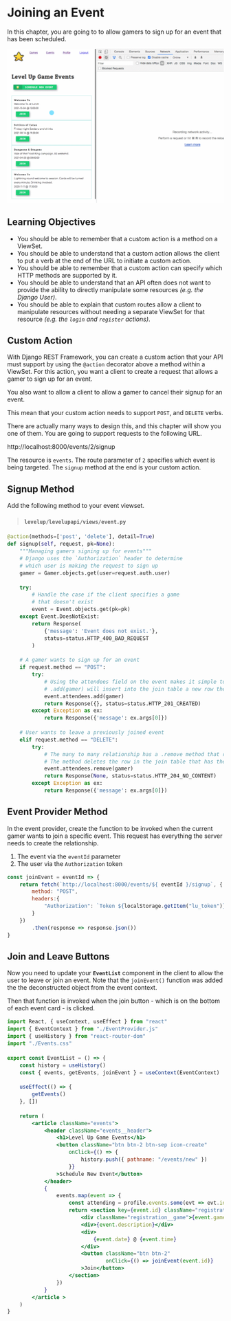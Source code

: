 # Joining an Event

In this chapter, you are going to to allow gamers to sign up for an event that has been scheduled.

![animation showing joining an event](./images/levelup-join.gif)

## Learning Objectives

* You should be able to remember that a custom action is a method on a ViewSet.
* You should be able to understand that a custom action allows the client to put a verb at the end of the URL to initiate a custom action.
* You should be able to remember that a custom action can specify which HTTP methods are supported by it.
* You should be able to understand that an API often does not want to provide the ability to directly manipulate some resources _(e.g. the Django User)_.
* You should be able to explain that custom routes allow a client to manipulate resources without needing a separate ViewSet for that resource _(e.g. the `login` and `register` actions)_.


## Custom Action

With Django REST Framework, you can create a custom action that your API must support by using the `@action` decorator above a method within a ViewSet. For this action, you want a client to create a request that allows a gamer to sign up for an event.

You also want to allow a client to allow a gamer to cancel their signup for an event.

This mean that your custom action needs to support `POST`, and `DELETE` verbs.

There are actually many ways to design this, and this chapter will show you one of them. You are going to support requests to the following URL.

http://localhost:8000/events/2/signup

The resource is `events`. The route parameter of `2` specifies which event is being targeted. The `signup` method at the end is your custom action.

## Signup Method

Add the following method to your event viewset.

> #### `levelup/levelupapi/views/event.py`

```py
@action(methods=['post', 'delete'], detail=True)
def signup(self, request, pk=None):
    """Managing gamers signing up for events"""
    # Django uses the `Authorization` header to determine
    # which user is making the request to sign up
    gamer = Gamer.objects.get(user=request.auth.user)
    
    try:
        # Handle the case if the client specifies a game
        # that doesn't exist
        event = Event.objects.get(pk=pk)
    except Event.DoesNotExist:
        return Response(
            {'message': 'Event does not exist.'},
            status=status.HTTP_400_BAD_REQUEST
        )

    # A gamer wants to sign up for an event
    if request.method == "POST":
        try:
            # Using the attendees field on the event makes it simple to add a gamer to the event
            # .add(gamer) will insert into the join table a new row the gamer_id and the event_id
            event.attendees.add(gamer)
            return Response({}, status=status.HTTP_201_CREATED)
        except Exception as ex:
            return Response({'message': ex.args[0]})

    # User wants to leave a previously joined event
    elif request.method == "DELETE":
        try:
            # The many to many relationship has a .remove method that removes the gamer from the attendees list
            # The method deletes the row in the join table that has the gamer_id and event_id
            event.attendees.remove(gamer)
            return Response(None, status=status.HTTP_204_NO_CONTENT)
        except Exception as ex:
            return Response({'message': ex.args[0]})
```

## Event Provider Method

In the event provider, create the function to be invoked when the current gamer wants to join a specific event. This request has everything the server needs to create the relationship.

1. The event via the `eventId` parameter
1. The user via the `Authorization` token

```js
const joinEvent = eventId => {
    return fetch(`http://localhost:8000/events/${ eventId }/signup`, {
        method: "POST",
        headers:{
            "Authorization": `Token ${localStorage.getItem("lu_token")}`
        }
    })
        .then(response => response.json())
}
```

## Join and Leave Buttons

Now you need to update your **`EventList`** component in the client to allow the user to leave or join an event. Note that the `joinEvent()` function was added the the deconstructed object from the event context.

Then that function is invoked when the join button - which is on the bottom of each event card - is clicked.

```jsx
import React, { useContext, useEffect } from "react"
import { EventContext } from "./EventProvider.js"
import { useHistory } from "react-router-dom"
import "./Events.css"

export const EventList = () => {
    const history = useHistory()
    const { events, getEvents, joinEvent } = useContext(EventContext)

    useEffect(() => {
        getEvents()
    }, [])

    return (
        <article className="events">
            <header className="events__header">
                <h1>Level Up Game Events</h1>
                <button className="btn btn-2 btn-sep icon-create"
                    onClick={() => {
                        history.push({ pathname: "/events/new" })
                    }}
                >Schedule New Event</button>
            </header>
            {
                events.map(event => {
                    const attending = profile.events.some(evt => evt.id === event.id)
                    return <section key={event.id} className="registration">
                        <div className="registration__game">{event.game.title}</div>
                        <div>{event.description}</div>
                        <div>
                            {event.date} @ {event.time}
                        </div>
                        <button className="btn btn-2"
                                onClick={() => joinEvent(event.id)}
                        >Join</button>
                    </section>
                })
            }
        </article >
    )
}
```
